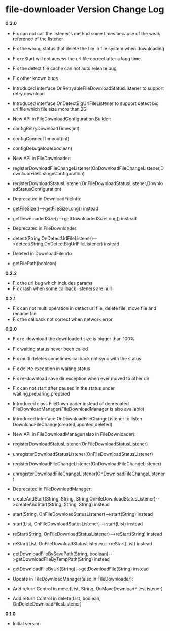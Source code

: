 # file-downloader Version Change Log

**0.3.0**
* Fix can not call the listener's method some times because of the weak reference of the listener
* Fix the wrong status that delete the file in file system when downloading
* Fix reStart will not access the url file correct after a long time
* Fix the detect file cache can not auto release bug
* Fix other known bugs

* Introduced interface OnRetryableFileDownloadStatusListener to support retry download
* Introduced interface OnDetectBigUrlFileListener to support detect big url file which file size more than 2G

* New API in FileDownloadConfiguration.Builder:
 * configRetryDownloadTimes(int)
 * configConnectTimeout(int)
 * configDebugMode(boolean)

* New API in FileDownloader:
 * registerDownloadFileChangeListener(OnDownloadFileChangeListener,DownloadFileChangeConfiguration)
 * registerDownloadStatusListener(OnFileDownloadStatusListener,DownloadStatusConfiguration)

* Deprecated in DownloadFileInfo:
 * getFileSize()-->getFileSizeLong() instead
 * getDownloadedSize()-->getDownloadedSizeLong() instead

* Deprecated in FileDownloader:
 * detect(String,OnDetectUrlFileListener)-->detect(String,OnDetectBigUrlFileListener) instead

* Deleted in DownloadFileInfo
 * getFilePath(boolean)


**0.2.2**
* Fix the url bug which includes params
* Fix crash when some callback listeners are null 


**0.2.1**
* Fix can not multi operation in detect url file, delete file, move file and rename file
* Fix the callback not correct when network error


**0.2.0**

* Fix re-download the downloaded size is bigger than 100%
* Fix waiting status never been called
* Fix multi deletes sometimes callback not sync with the status
* Fix delete exception in waiting status
* Fix re-download save dir exception when ever moved to other dir
* Fix can not start after paused in the status under waiting,preparing,prepared

* Introduced class FileDownloader instead of deprecated FileDownloadManager(FileDownloadManager is also available)
* Introduced interface OnDownloadFileChangeListener to listen DownloadFileChange(created,updated,deleted)

* New API in FileDownloadManager(also in FileDownloader):
 * registerDownloadStatusListener(OnFileDownloadStatusListener)
 * unregisterDownloadStatusListener(OnFileDownloadStatusListener)
 * registerDownloadFileChangeListener(OnDownloadFileChangeListener)
 * unregisterDownloadFileChangeListener(OnDownloadFileChangeListener)
 
* Deprecated in FileDownloadManager:
 * createAndStart(String, String, String,OnFileDownloadStatusListener)-->createAndStart(String, String, String) instead
 * start(String, OnFileDownloadStatusListener)-->start(String) instead
 * start(List<String>, OnFileDownloadStatusListener)-->start(List<String>) instead
 * reStart(String, OnFileDownloadStatusListener)-->reStart(String) instead
 * reStart(List<String>, OnFileDownloadStatusListener)-->reStart(List<String>) instead
 * getDownloadFileBySavePath(String, boolean)-->getDownloadFileByTempPath(String) instead
 * getDownloadFileByUrl(String)-->getDownloadFile(String) instead
 
* Update in FileDownloadManager(also in FileDownloader):
 * Add return Control in move(List<String>, String, OnMoveDownloadFilesListener)
 * Add return Control in delete(List<String>, boolean, OnDeleteDownloadFilesListener)


**0.1.0**
* Initial version

